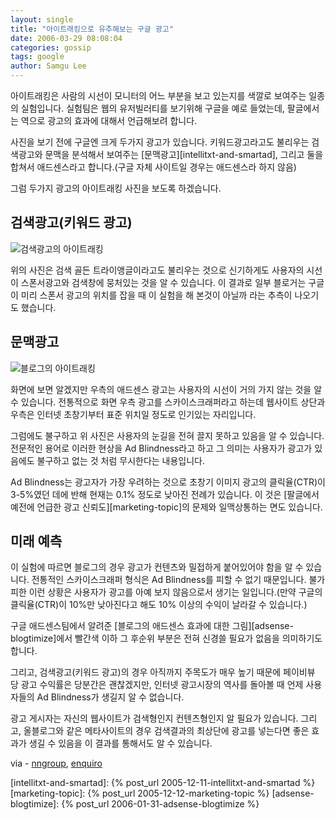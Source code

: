 ```yaml
---
layout: single
title: "아이트래킹으로 유추해보는 구글 광고"
date: 2006-03-29 08:08:04
categories: gossip
tags: google
author: Samgu Lee
---
```


아이트래킹은 사람의 시선이 모니터의 어느 부분을 보고 있는지를 색깔로 보여주는 일종의 실험입니다. 실험팀은 웹의 유저빌러티를 보기위해 구글을 예로 들었는데, 팔글에서는 역으로 광고의 효과에 대해서 언급해보려 합니다.

사진을 보기 전에 구글엔 크게 두가지 광고가 있습니다. 키워드광고라고도 불리우는 검색광고와 문맥을 분석해서 보여주는 [문맥광고][intellitxt-and-smartad], 그리고 둘을 합쳐서 애드센스라고 합니다.(구글 자체 사이트일 경우는 애드센스라 하지 않음)

그럼 두가지 광고의 아이트래킹 사진을 보도록 하겠습니다.

## 검색광고(키워드 광고)

![검색광고의 아이트래킹](https://www.enquiro.com/AllPrompted-lg.jpg)

위의 사진은 검색 골든 트라이앵글이라고도 불리우는 것으로 신기하게도 사용자의 시선이 스폰서광고와 검색창에 뭉처있는 것을 알 수 있습니다. 이 결과로 일부 블로거는 구글이 미리 스폰서 광고의 위치를 잡을 때 이 실험을 해 본것이 아닐까 라는 추측이 나오기도 했습니다.

## 문맥광고

![블로그의 아이트래킹](https://www.nngroup.com/events/tutorials/images/box_blindness.gif)

화면에 보면 알겠지만 우측의 애드센스 광고는 사용자의 시선이 거의 가지 않는 것을 알 수 있습니다. 전통적으로 화면 우측 광고를 스카이스크래퍼라고 하는데 웹사이트 상단과 우측은 인터넷 초창기부터 표준 위치일 정도로 인기있는 자리입니다.

그럼에도 불구하고 위 사진은 사용자의 눈길을 전혀 끌지 못하고 있음을 알 수 있습니다. 전문적인 용어로 이러한 현상을 Ad Blindness라고 하고 그 의미는 사용자가 광고가 있음에도 불구하고 없는 것 처럼 무시한다는 내용입니다.

Ad Blindness는 광고자가 가장 우려하는 것으로 초창기 이미지 광고의 클릭율(CTR)이 3-5%였던 데에 반해 현재는 0.1% 정도로 낮아진 전례가 있습니다. 이 것은 [팔글에서 예전에 언급한 광고 신뢰도][marketing-topic]의 문제와 일맥상통하는 면도 있습니다.

## 미래 예측

이 실험에 따르면 블로그의 경우 광고가 컨텐츠와 밀접하게 붙어있어야 함을 알 수 있습니다. 전통적인 스카이스크래퍼 형식은 Ad Blindness를 피할 수 없기 때문입니다. 불가피한 이런 상황은 사용자가 광고를 아예 보지 않음으로서 생기는 일입니다.(만약 구글의 클릭율(CTR)이 10%만 낮아진다고 해도 10% 이상의 수익이 날라갈 수 있습니다.)

구글 애드센스팀에서 알려준 [블로그의 애드센스 효과에 대한 그림][adsense-blogtimize]에서 빨간색 이하 그 후순위 부분은 전혀 신경쓸 필요가 없음을 의미하기도 합니다.

그리고, 검색광고(키워드 광고)의 경우 아직까지 주목도가 매우 높기 때문에 페이비뷰 당 광고 수익률은 당분간은 괜찮겠지만, 인터넷 광고시장의 역사를 돌아볼 때 언제 사용자들의 Ad Blindness가 생길지 알 수 없습니다.

광고 게시자는 자신의 웹사이트가 검색형인지 컨텐츠형인지 알 필요가 있습니다. 그리고, 올블로그와 같은 메타사이트의 경우 검색결과의 최상단에 광고를 넣는다면 좋은 효과가 생길 수 있음을 이 결과를 통해서도 알 수 있습니다.

via - [nngroup](http://www.nngroup.com/events/tutorials/eyetracking.html), [enquiro](http://www.enquiro.com/eye-tracking-pr.asp)

[intellitxt-and-smartad]: {% post_url 2005-12-11-intellitxt-and-smartad %}
[marketing-topic]: {% post_url 2005-12-12-marketing-topic %}
[adsense-blogtimize]: {% post_url 2006-01-31-adsense-blogtimize %}
